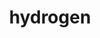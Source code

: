---
title: "hydrogen"
layout: cache
categories: [package, develop]
meta: {"compilers": ["gcc@11.4.0", "gcc@7.5.0", "gcc@9.4.0"], "num_specs": 14, "num_specs_by_stack": {"e4s": 3, "e4s-neoverse-v2": 3, "e4s-neoverse_v1": 3, "e4s-power": 1, "radiuss": 4, "root": 14}, "oss": ["ubuntu18.04", "ubuntu20.04", "ubuntu22.04"], "platforms": ["linux"], "stacks": ["e4s", "e4s-neoverse-v2", "e4s-neoverse_v1", "e4s-power", "radiuss", "root"], "targets": ["neoverse_v1", "neoverse_v2", "ppc64le", "x86_64_v3"], "versions": ["1.5.3"]}
spec_details: [{"compiler": "gcc@7.5.0", "hash": "2znwgumsuwit6hepzhjgg5mbc2k4gm6u", "os": "ubuntu18.04", "platform": "linux", "size": "-", "stacks": ["radiuss", "root"], "target": "x86_64_v3", "variants": ["+al", "blas=any", "build_system=cmake", "build_type=Release", "~cuda", "generator=make", "~half", "+int64", "~int64_blas", "~ipo", "~omp_taskloops", "+openmp", "patches:=9266350", "~rocm", "+shared", "~test"], "versions": ["1.5.3"]}, {"compiler": "gcc@11.4.0", "hash": "3p6lpmzdnfkometl6bw2bmz7xjhjw6on", "os": "ubuntu22.04", "platform": "linux", "size": "-", "stacks": ["e4s", "root"], "target": "x86_64_v3", "variants": ["+al", "blas=any", "build_system=cmake", "build_type=Release", "~cuda", "generator=make", "~half", "+int64", "~int64_blas", "~ipo", "~omp_taskloops", "+openmp", "patches:=9266350", "~rocm", "+shared", "~test"], "versions": ["1.5.3"]}, {"compiler": "gcc@9.4.0", "hash": "3zqkreuaupngfhp7m5btin2kohrbr54x", "os": "ubuntu20.04", "platform": "linux", "size": "-", "stacks": ["e4s-power", "root"], "target": "ppc64le", "variants": ["+al", "blas=any", "build_system=cmake", "build_type=Release", "~cuda", "generator=make", "~half", "+int64", "~int64_blas", "~ipo", "~omp_taskloops", "+openmp", "patches:=9266350", "~rocm", "+shared", "~test"], "versions": ["1.5.3"]}, {"compiler": "gcc@11.4.0", "hash": "3ztahvkuhsntikorzgl67o4znsk7k3g6", "os": "ubuntu22.04", "platform": "linux", "size": "-", "stacks": ["e4s-neoverse-v2", "root"], "target": "neoverse_v2", "variants": ["+al", "blas=any", "build_system=cmake", "build_type=Release", "~cuda", "generator=make", "~half", "+int64", "~int64_blas", "~ipo", "~omp_taskloops", "+openmp", "patches:=9266350", "~rocm", "+shared", "~test"], "versions": ["1.5.3"]}, {"compiler": "gcc@11.4.0", "hash": "a3w4ysqclq463yilahsdjkoyevcwt3hy", "os": "ubuntu22.04", "platform": "linux", "size": "-", "stacks": ["e4s-neoverse_v1", "root"], "target": "neoverse_v1", "variants": ["+al", "blas=any", "build_system=cmake", "build_type=Release", "~cuda", "generator=make", "~half", "+int64", "~int64_blas", "~ipo", "~omp_taskloops", "+openmp", "patches:=9266350", "~rocm", "+shared", "~test"], "versions": ["1.5.3"]}, {"compiler": "gcc@11.4.0", "hash": "amrml2hlhuqvdcdvcqshbwkc677w4qm3", "os": "ubuntu22.04", "platform": "linux", "size": "-", "stacks": ["e4s", "root"], "target": "x86_64_v3", "variants": ["+al", "blas=any", "build_system=cmake", "build_type=Release", "~cuda", "generator=make", "~half", "+int64", "~int64_blas", "~ipo", "~omp_taskloops", "+openmp", "patches:=9266350", "~rocm", "+shared", "~test"], "versions": ["1.5.3"]}, {"compiler": "gcc@11.4.0", "hash": "az25t3b5sbbg56havq36mvvr2ikbupdm", "os": "ubuntu22.04", "platform": "linux", "size": "-", "stacks": ["e4s-neoverse-v2", "root"], "target": "neoverse_v2", "variants": ["+al", "blas=any", "build_system=cmake", "build_type=Release", "~cuda", "generator=make", "~half", "+int64", "~int64_blas", "~ipo", "~omp_taskloops", "+openmp", "patches:=9266350", "~rocm", "+shared", "~test"], "versions": ["1.5.3"]}, {"compiler": "gcc@11.4.0", "hash": "bf4whlazfipoce3tvx2ihx4gjja2m22p", "os": "ubuntu22.04", "platform": "linux", "size": "-", "stacks": ["e4s-neoverse_v1", "root"], "target": "neoverse_v1", "variants": ["+al", "blas=any", "build_system=cmake", "build_type=Release", "~cuda", "generator=make", "~half", "+int64", "~int64_blas", "~ipo", "~omp_taskloops", "+openmp", "patches:=9266350", "~rocm", "+shared", "~test"], "versions": ["1.5.3"]}, {"compiler": "gcc@11.4.0", "hash": "fdxacxdgkoll2x6ybyackdhe5hlamyhf", "os": "ubuntu22.04", "platform": "linux", "size": "-", "stacks": ["e4s", "root"], "target": "x86_64_v3", "variants": ["+al", "blas=any", "build_system=cmake", "build_type=Release", "~cuda", "generator=make", "~half", "+int64", "~int64_blas", "~ipo", "~omp_taskloops", "+openmp", "patches:=9266350", "~rocm", "+shared", "~test"], "versions": ["1.5.3"]}, {"compiler": "gcc@7.5.0", "hash": "gzetudm4rkog4a4tsqxrq2eiuzkiqeqn", "os": "ubuntu18.04", "platform": "linux", "size": "-", "stacks": ["radiuss", "root"], "target": "x86_64_v3", "variants": ["+al", "blas=any", "build_system=cmake", "build_type=Release", "~cuda", "generator=make", "~half", "+int64", "~int64_blas", "~ipo", "~omp_taskloops", "+openmp", "patches:=9266350", "~rocm", "+shared", "~test"], "versions": ["1.5.3"]}, {"compiler": "gcc@11.4.0", "hash": "tcate4uu3flfgx7yk2z5lroxlmzq7krf", "os": "ubuntu22.04", "platform": "linux", "size": "-", "stacks": ["e4s-neoverse_v1", "root"], "target": "neoverse_v1", "variants": ["+al", "blas=any", "build_system=cmake", "build_type=Release", "~cuda", "generator=make", "~half", "+int64", "~int64_blas", "~ipo", "~omp_taskloops", "+openmp", "patches:=9266350", "~rocm", "+shared", "~test"], "versions": ["1.5.3"]}, {"compiler": "gcc@11.4.0", "hash": "xwpoo4yq4fvyu2ofmik2bbttbhrlmbik", "os": "ubuntu22.04", "platform": "linux", "size": "-", "stacks": ["e4s-neoverse-v2", "root"], "target": "neoverse_v2", "variants": ["+al", "blas=any", "build_system=cmake", "build_type=Release", "~cuda", "generator=make", "~half", "+int64", "~int64_blas", "~ipo", "~omp_taskloops", "+openmp", "patches:=9266350", "~rocm", "+shared", "~test"], "versions": ["1.5.3"]}, {"compiler": "gcc@7.5.0", "hash": "xxyhqtdacrstf6qwwvvjpp3zcywvuj6o", "os": "ubuntu18.04", "platform": "linux", "size": "-", "stacks": ["radiuss", "root"], "target": "x86_64_v3", "variants": ["+al", "blas=any", "build_system=cmake", "build_type=Release", "~cuda", "generator=make", "~half", "+int64", "~int64_blas", "~ipo", "~omp_taskloops", "+openmp", "patches:=9266350", "~rocm", "+shared", "~test"], "versions": ["1.5.3"]}, {"compiler": "gcc@7.5.0", "hash": "xz2gj5qin6d6cjgt7oyqus62tixnfrle", "os": "ubuntu18.04", "platform": "linux", "size": "-", "stacks": ["radiuss", "root"], "target": "x86_64_v3", "variants": ["+al", "blas=any", "build_system=cmake", "build_type=Release", "~cuda", "generator=make", "~half", "+int64", "~int64_blas", "~ipo", "~omp_taskloops", "+openmp", "patches:=9266350", "~rocm", "+shared", "~test"], "versions": ["1.5.3"]}]
---